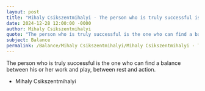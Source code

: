 ```yaml
---
layout: post
title: "Mihaly Csikszentmihalyi - The person who is truly successful is"
date: 2024-12-28 12:00:00 -0000
author: Mihaly Csikszentmihalyi
quote: "The person who is truly successful is the one who can find a balance between his or her work and play, between rest and action."
subject: Balance
permalink: /Balance/Mihaly Csikszentmihalyi/Mihaly Csikszentmihalyi - The person who is truly successful is
---
```


The person who is truly successful is the one who can find a balance between his or her work and play, between rest and action.

- Mihaly Csikszentmihalyi
